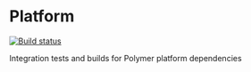 Platform
========

[![Build status](http://www.polymer-project.org/build/platform/status.png "Build status")](http://build.chromium.org/p/client.polymer/waterfall)

Integration tests and builds for Polymer platform dependencies
